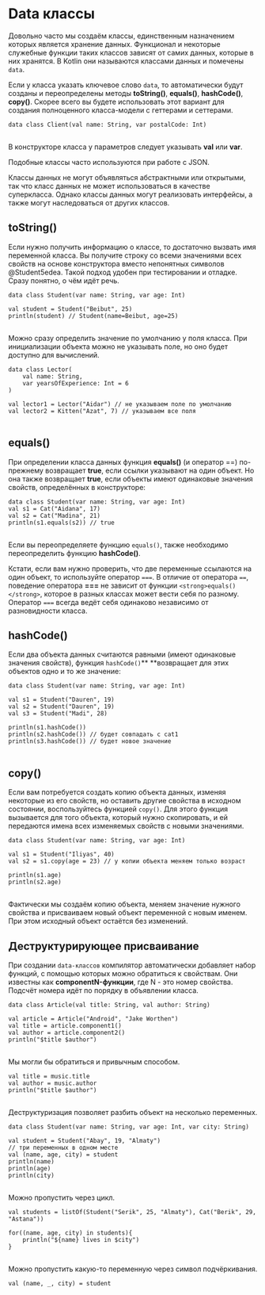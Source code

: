 # Data классы

Довольно часто мы создаём классы, единственным назначением которых является хранение данных. Функционал и некоторые служебные функции таких классов зависят от самих данных, которые в них хранятся. В Kotlin они называются классами данных и помечены `data`.

Если у класса указать ключевое слово `data`, то автоматически будут созданы и переопределены методы **toString()**, **equals()**, **hashCode()**, **copy()**. Скорее всего вы будете использовать этот вариант для создания полноценного класса-модели с геттерами и сеттерами.

```
data class Client(val name: String, var postalCode: Int)
```

![](data:image/gif;base64,R0lGODlhAQABAPABAP///wAAACH5BAEKAAAALAAAAAABAAEAAAICRAEAOw==)![](data:image/gif;base64,R0lGODlhAQABAPABAP///wAAACH5BAEKAAAALAAAAAABAAEAAAICRAEAOw== "Click and drag to move")

В конструкторе класса у параметров следует указывать **val** или **var**.

Подобные классы часто используются при работе с JSON.

Классы данных не могут объявляться абстрактными или открытыми, так что класс данных не может использоваться в качестве суперкласса. Однако классы данных могут реализовать интерфейсы, а также могут наследоваться от других классов.

## toString()

Если нужно получить информацию о классе, то достаточно вызвать имя переменной класса. Вы получите строку со всеми значениями всех свойств на основе конструктора вместо непонятных символов @Student5edea. Такой подход удобен при тестировании и отладке. Сразу понятно, о чём идёт речь.

```
data class Student(var name: String, var age: Int)

val student = Student("Beibut", 25)
println(student) // Student(name=Beibut, age=25)
```

![](data:image/gif;base64,R0lGODlhAQABAPABAP///wAAACH5BAEKAAAALAAAAAABAAEAAAICRAEAOw==)![](data:image/gif;base64,R0lGODlhAQABAPABAP///wAAACH5BAEKAAAALAAAAAABAAEAAAICRAEAOw== "Click and drag to move")

Можно сразу определить значение по умолчанию у поля класса. При инициализации объекта можно не указывать поле, но оно будет доступно для вычислений.

```
data class Lector(
    val name: String,
    var yearsOfExperience: Int = 6
)

val lector1 = Lector("Aidar") // не указываем поле по умолчанию
val lector2 = Kitten("Azat", 7) // указываем все поля
```

![](data:image/gif;base64,R0lGODlhAQABAPABAP///wAAACH5BAEKAAAALAAAAAABAAEAAAICRAEAOw==)![](data:image/gif;base64,R0lGODlhAQABAPABAP///wAAACH5BAEKAAAALAAAAAABAAEAAAICRAEAOw== "Click and drag to move")

## equals()

При определении класса данных функция **equals()** (и оператор ==) по-прежнему возвращает **true**, если ссылки указывают на один объект. Но она также возвращает **true**, если объекты имеют одинаковые значения свойств, определённых в конструкторе:

```
data class Student(var name: String, var age: Int)
val s1 = Cat("Aidana", 17)
val s2 = Cat("Madina", 21)
println(s1.equals(s2)) // true
```

![](data:image/gif;base64,R0lGODlhAQABAPABAP///wAAACH5BAEKAAAALAAAAAABAAEAAAICRAEAOw==)![](data:image/gif;base64,R0lGODlhAQABAPABAP///wAAACH5BAEKAAAALAAAAAABAAEAAAICRAEAOw== "Click and drag to move")

Если вы переопределяете функцию `equals()`, также необходимо переопределить функцию **hashCode()**.

Кстати, если вам нужно проверить, что две переменные ссылаются на один объект, то используйте оператор `===`. В отличие от оператора `==`, поведение оператора **===** не зависит от функции `<strong>equals()</strong>`, которое в разных классах может вести себя по разному. Оператор `===` всегда ведёт себя одинаково независимо от разновидности класса.

## hashCode()

Если два объекта данных считаются равными (имеют одинаковые значения свойств), функция `hashCode()`** **возвращает для этих объектов одно и то же значение:

```
data class Student(var name: String, var age: Int)

val s1 = Student("Dauren", 19)
val s2 = Student("Dauren", 19)
val s3 = Student("Madi", 28)

println(s1.hashCode())
println(s2.hashCode()) // будет совпадать с cat1
println(s3.hashCode()) // будет новое значение
```

![](data:image/gif;base64,R0lGODlhAQABAPABAP///wAAACH5BAEKAAAALAAAAAABAAEAAAICRAEAOw==)![](data:image/gif;base64,R0lGODlhAQABAPABAP///wAAACH5BAEKAAAALAAAAAABAAEAAAICRAEAOw== "Click and drag to move")

## copy()

Если вам потребуется создать копию объекта данных, изменяя некоторые из его свойств, но оставить другие свойства в исходном состоянии, воспользуйтесь функцией `copy()`. Для этого функция вызывается для того объекта, который нужно скопировать, и ей передаются имена всех изменяемых свойств с новыми значениями.

```
data class Student(var name: String, var age: Int)

val s1 = Student("Iliyas", 40)
val s2 = s1.copy(age = 23) // у копии объекта меняем только возраст

println(s1.age)
println(s2.age)
```

![](data:image/gif;base64,R0lGODlhAQABAPABAP///wAAACH5BAEKAAAALAAAAAABAAEAAAICRAEAOw==)![](data:image/gif;base64,R0lGODlhAQABAPABAP///wAAACH5BAEKAAAALAAAAAABAAEAAAICRAEAOw== "Click and drag to move")

Фактически мы создаём копию объекта, меняем значение нужного свойства и присваиваем новый объект переменной с новым именем. При этом исходный объект остаётся без изменений.

## Деструктурирующее присваивание

При создании `data-классов` компилятор автоматически добавляет набор функций, с помощью которых можно обратиться к свойствам. Они известны как **componentN-функции**, где N - это номер свойства. Подсчёт номера идёт по порядку в объявлении класса.

```
data class Article(val title: String, val author: String)

val article = Article("Android", "Jake Worthen")
val title = article.component1()
val author = article.component2()
println("$title $author")
```

![](data:image/gif;base64,R0lGODlhAQABAPABAP///wAAACH5BAEKAAAALAAAAAABAAEAAAICRAEAOw==)![](data:image/gif;base64,R0lGODlhAQABAPABAP///wAAACH5BAEKAAAALAAAAAABAAEAAAICRAEAOw== "Click and drag to move")

Мы могли бы обратиться и привычным способом.

```
val title = music.title
val author = music.author
println("$title $author")
```

![](data:image/gif;base64,R0lGODlhAQABAPABAP///wAAACH5BAEKAAAALAAAAAABAAEAAAICRAEAOw==)![](data:image/gif;base64,R0lGODlhAQABAPABAP///wAAACH5BAEKAAAALAAAAAABAAEAAAICRAEAOw== "Click and drag to move")

Деструктуризация позволяет разбить объект на несколько переменных.

```
data class Student(var name: String, var age: Int, var city: String)

val student = Student("Abay", 19, "Almaty")
// три переменных в одном месте
val (name, age, city) = student
println(name)
println(age)
println(city)
```

![](data:image/gif;base64,R0lGODlhAQABAPABAP///wAAACH5BAEKAAAALAAAAAABAAEAAAICRAEAOw==)![](data:image/gif;base64,R0lGODlhAQABAPABAP///wAAACH5BAEKAAAALAAAAAABAAEAAAICRAEAOw== "Click and drag to move")

Можно пропустить через цикл.

```
val students = listOf(Student("Serik", 25, "Almaty"), Cat("Berik", 29, "Astana"))

for((name, age, city) in students){
    println("${name} lives in $city")
}
```

![](data:image/gif;base64,R0lGODlhAQABAPABAP///wAAACH5BAEKAAAALAAAAAABAAEAAAICRAEAOw==)![](data:image/gif;base64,R0lGODlhAQABAPABAP///wAAACH5BAEKAAAALAAAAAABAAEAAAICRAEAOw== "Click and drag to move")

Можно пропустить какую-то переменную через символ подчёркивания.

```
val (name, _, city) = student
```

![](data:image/gif;base64,R0lGODlhAQABAPABAP///wAAACH5BAEKAAAALAAAAAABAAEAAAICRAEAOw==)![](data:image/gif;base64,R0lGODlhAQABAPABAP///wAAACH5BAEKAAAALAAAAAABAAEAAAICRAEAOw== "Click and drag to move")
